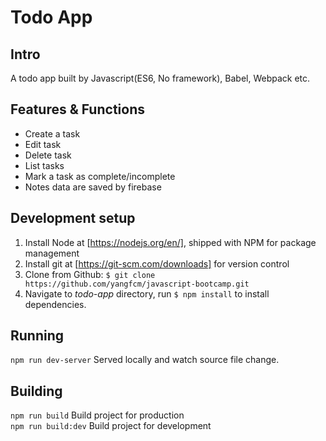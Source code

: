 # Todo App

## Intro

A todo app built by Javascript(ES6, No framework), Babel, Webpack etc.

## Features & Functions

- Create a task
- Edit task
- Delete task
- List tasks
- Mark a task as complete/incomplete
- Notes data are saved by firebase

## Development setup

1. Install Node at [https://nodejs.org/en/], shipped with NPM for package management
2. Install git at [https://git-scm.com/downloads] for version control
3. Clone from Github: `$ git clone https://github.com/yangfcm/javascript-bootcamp.git`
4. Navigate to _todo-app_ directory, run `$ npm install` to install dependencies.

## Running

`npm run dev-server` Served locally and watch source file change.

## Building

`npm run build` Build project for production<br>
`npm run build:dev` Build project for development
